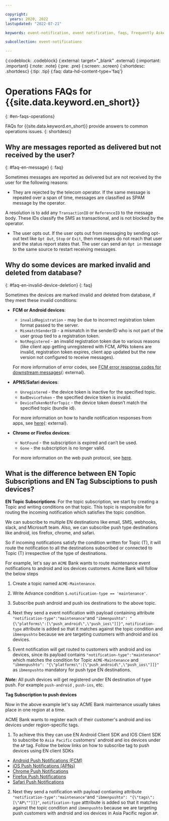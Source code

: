 ```yaml
---

copyright:
  years: 2020, 2022
lastupdated: "2022-07-21"

keywords: event-notification, event notification, faqs, Frequently Asked Questions, question, billing, service, invalid devices, device deletion, database

subcollection: event-notifications

---
```


{:codeblock: .codeblock}
{:external: target="_blank" .external}
{:important: .important}
{:note: .note}
{:pre: .pre}
{:screen: .screen}
{:shortdesc: .shortdesc}
{:tip: .tip}
{:faq: data-hd-content-type='faq'}

# Operations FAQs for {{site.data.keyword.en_short}}
{: #en-faqs-operations}

FAQs for {{site.data.keyword.en_short}} provide answers to common operations issues.
{: shortdesc}

## Why are messages reported as delivered but not received by the user?
{: #faq-en-message}
{: faq}

Sometimes messages are reported as delivered but are not received by the user for the following reasons:

- They are rejected by the telecom operator. If the same message is repeated over a span of time, messages are classified as SPAM message by the operator.

A resolution is to add any `TransactionID` or `ReferenceID` to the message body. These IDs classify the SMS as transactional, and is not blocked by the operator.

- The user opts out. If the user opts out from messaging by sending opt-out text like `Opt Out`, `Stop` or `Exit`, then messages do not reach that user and the status report states that. The user can send an `Opt in` message to the same source to restart receiving messages.

## Why do some devices are marked invalid and deleted from database?
{: #faq-en-invalid-device-deletion}
{: faq}

Sometimes the devices are marked invalid and deleted from database, if they meet these invalid conditions:

- **FCM or Android devices**:

   - `invalidRegistration` - may be due to incorrect registration token format passed to the server.
   - `MismatchSenderID` - a mismatch in the senderID who is not part of the user group tied to a registration token.
   - `NotRegistered` - an invalid registration token due to various reasons (like client app getting unregistered with FCM, APNs tokens are invalid, registration token expires, client app updated but the new version not configured to receive messages). 

   For more information of error codes, see [FCM error response codes for downstream messages](https://firebase.google.com/docs/cloud-messaging/http-server-ref#error-codes){: external}.

- **APNS/Safari devices**:

   - `Unregistered` - the device token is inactive for the specified topic.
   - `BadDeviceToken` - the specified device token is invalid.
   - `DeviceTokenNotForTopic` - the device token doesn’t match the specified topic (bundle id).

   For more information on how to handle notification responses from apps, see [here](https://developer.apple.com/documentation/usernotifications/setting_up_a_remote_notification_server/handling_notification_responses_from_apns){: external}.

- **Chrome or Firefox devices**:
   - `NotFound` - the subscription is expired and can’t be used.
   - `Gone` - the subscription is no longer valid. 

   For more information on the web push protocol, see [here](https://web.dev/push-notifications-web-push-protocol/).


## What is the difference between EN Topic Subscriptions and EN Tag Subsciptions to push devices?


**EN Topic Subscriptions**:
For the topic subscription, we start by creating a Topic and writing conditions on that topic.
This topic is responsible for routing the incoming notification which satisfies the topic condition.

We can subscribe to multiple EN destinations like email, SMS, webhooks, slack, and Microsoft team.
Also, we can subscribe push type destinations like android, ios firefox, chrome, and safari.

So if incoming notifications satisfy the condition written for Topic (T), it will route the notification to all the destinations subscribed or connected to Topic (T) irrespective of the type of destinations.


For example, let's say an `ACME` Bank wants to route maintenance event notifications to android and ios devices customers.
Acme Bank will follow the below steps
1) Create a topic named `ACME-Maintenance`.
2) Write Advance condition `$.notification-type == 'maintenance'`.
3) Subscribe push android and push ios destinations to the above topic.
4) Next they send a event notification with payload containing attribute   ``"notification-type":"maintenance"``and ``"ibmenpushto": "{\"platforms\":[\"push_android\",\"push_ios\"]]}"``, `notification-type` attribute is added so that it matches against the  topic condition and `ibmenpushto` because we are targeting customers with android and ios devices.

5) Event notification will get routed to customers with android and ios devices, since its payload contains ``"notification-type":"maintenance"`` which matches the condition for Topic `ACME-Maintenance` and ``"ibmenpushto": "{\"platforms\":[\"push_android\",\"push_ios\"]]}"`` as `ibmenpushto` mandatory for push type EN destinations.


***Note:*** All push devices will get registered under EN destination of type push. For example `push-android` , `push-ios`, etc.


**Tag Subscription to push devices**

Now in the above example let's say ACME Bank maintenance usually takes place in one region at a time.

ACME Bank wants to register each of their customer's android and ios devices under region-specific tags.

1) To achieve this they can use EN Android Client SDK and IOS Client SDK to subscribe to `Asia Pacific` customers' android and ios devices under the `AP` tag.
Follow the below links on how to subscribe tag to push devices using EN client SDKs

 - [Android Push Notifications (FCM)](/docs/event-notifications?topic=event-notifications-en-push-fcm)
 - [iOS Push Notifications (APNs)](/docs/event-notifications?topic=event-notifications-en-push-apns)
 - [Chrome Push Notifications](/docs/event-notifications?topic=event-notifications-en-push-chrome)
 - [Firefox Push Notifications](/docs/event-notifications?topic=event-notifications-en-push-firefox)
 - [Safari Push Notifications](/docs/event-notifications?topic=event-notifications-en-push-safari)

2) Next they send a notification with payload contianing attribute   ``"notification-type":"maintenance"``and ``"ibmenpushto": "{\"tags\":[\"AP\""]]}"``, `notification-type` atttribute is added so that it matches against the topic condition and `ibmenpushto` because we are targeting push customers with android and ios devices in Asia Pacific region `AP`.
